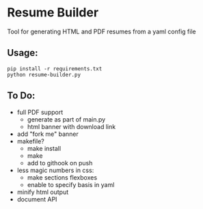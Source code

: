 # Resume Builder

Tool for generating HTML and PDF resumes from a yaml config file


## Usage:

	pip install -r requirements.txt
	python resume-builder.py


## To Do:

- full PDF support
	- generate as part of main.py
	- html banner with download link
- add "fork me" banner
- makefile?
	- make install
	- make
	- add to githook on push
- less magic numbers in css:
	- make sections flexboxes
	- enable to specify basis in yaml
- minify html output
- document API
